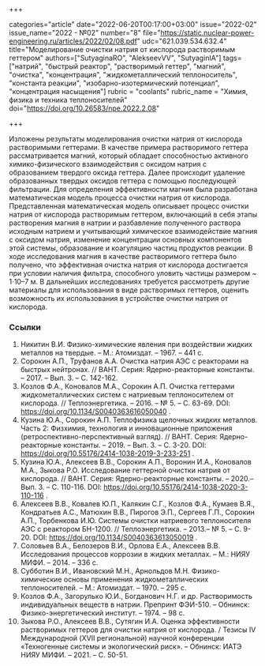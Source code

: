 +++

categories="article"
date="2022-06-20T00:17:00+03:00"
issue="2022-02"
issue_name="2022 - №02"
number="8"
file="https://static.nuclear-power-engineering.ru/articles/2022/02/08.pdf"
udc="621.039.534.632.4"
title="Моделирование очистки натрия от кислорода растворимым геттером"
authors=["SutyaginaRO", "AlekseevVV", "SutyaginIA"]
tags=["натрий", "быстрый реактор", "растворимый геттер", "магний", "очистка", "концентрация", "жидкометаллический теплоноситель", "константа реакции", "изобарно-изотермический потенциал", "концентрация насыщения"]
rubric = "coolants"
rubric_name = "Химия, физика и техника теплоносителей"
doi="https://doi.org/10.26583/npe.2022.2.08"

+++

Изложены результаты моделирования очистки натрия от кислорода растворимыми геттерами. В качестве примера растворимого геттера рассматривается магний, который обладает способностью активного химико-физического взаимодействия с оксидом натрия с образованием твердого оксида геттера. Далее происходит удаление образованных твердых оксидов геттера с помощью последующей фильтрации. Для определения эффективности магния была разработана математическая модель процесса очистки натрия от кислорода. Представленная математическая модель описывает процесс очистки натрия от кислорода растворимым геттером, включающий в себя этапы растворения магния в натрии и разбавление полученного раствора исходным натрием и учитывающий химическое взаимодействие магния с оксидом натрия, изменение концентрации основных компонентов этой системы, образование и коагуляцию частиц продуктов реакции. В ходе исследования магния в качестве растворимого геттера было получено, что эффективная очистка натрия от кислорода достигается при условии наличия фильтра, способного уловить частицы размером ~ 1⋅10–7 м. В дальнейших исследованиях требуется рассмотреть другие материалы для использования в виде растворимых геттеров, оценить возможность их использования в устройстве очистки натрия от кислорода.

### Ссылки

1. Никитин В.И. Физико-химические явления при воздействии жидких металлов на твердые. – М.: Атомиздат. – 1967. – 441 с.
2. Сорокин А.П., Труфанов А.А. Очистка натрия АЭС с реакторами на быстрых нейтронах. // ВАНТ. Серия: Ядерно-реакторные константы. – 2017. – Вып. 3. – С. 142-162.
3. Козлов Ф.А., Коновалов М.А., Сорокин А.П. Очистка геттерами жидкометаллических систем с натриевым теплоносителем от кислорода. // Теплоэнергетика. – 2016. – № 5. – С. 63-69. DOI: https://doi.org/10.1134/S0040363616050040 .
4. Кузина Ю.А., Сорокин А.П. Теплофизика щелочных жидких металлов. Часть 2: Физхимия, технология и инновационные приложения (ретроспективно-перспективный взгляд). // ВАНТ. Серия: Ядерно-реакторные константы. – 2019. – Вып. 3. – С. 3-20. DOI: https://doi.org/10.55176/2414-1038-2019-3-233-251 .
5. Кузина Ю.А., Алексеев В.В., Сорокин А.П., Воронин И.А., Коновалов М.А., Зыкова Р.О. Исследование геттерной очистки натрия от кислорода. // ВАНТ. Серия: Ядерно-реакторные константы. – 2020.– Вып. 3. – С. 110-116. DOI: https://doi.org/10.55176/2414-1038-2020-3-110-116 .
6. Алексеев В.В., Ковалев Ю.П., Калякин С.Г., Козлов Ф.А., Кумаев В.Я., Кондратьев А.С., Матюхин В.В., Пирогов Э.П., Сергеев Г.П., Сорокин А.П., Торбенкова И.Ю. Системы очистки натриевого теплоносителя АЭС с реактором БН-1200. // Теплоэнергетика. – 2013.– № 5. – С. 9-20. DOI: https://doi.org/10.1134/S0040363613050019 .
7. Соловьев В.А., Белозеров В.И., Орлова Е.А., Алексеев В.В. Исследования процессов коррозии в жидких металлах. – М.: НИЯУ МИФИ. – 2014. – 336 с.
8. Субботин В.И., Ивановский М.Н., Арнольдов М.Н. Физико-химические основы применения жидкометаллических теплоносителей. – М.: Атомиздат. – 1970. – 295 с.
9. Козлов Ф.А., Загорулько Ю.И., Богданович Н.Г. и др. Растворимость индивидуальных веществ в натрии. Препринт ФЭИ-510. – Обнинск: Физико-энергетический институт. – 1974. – 98 с.
10. Зыкова Р.О., Алексеев В.В., Сутягин И.А. Оценка эффективности растворимых геттеров для очистки натрия от кислорода. / Тезисы IV Международной (XVII региональной) научной конференции «Техногенные системы и экологический риск». – Обнинск: ИАТЭ НИЯУ МИФИ. – 2021. – C. 50-51.